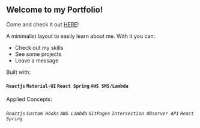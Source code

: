 ## Welcome to my Portfolio!
Come and check it out [HERE](https://sxtnkyl.github.io/portfolio2020/)!

A minimalist layout to easily learn about me.
With it you can:

* Check out my skills
* See some projects
* Leave a message

Built with:

#### `Reactjs` `Material-UI` `React Spring` `AWS SMS/Lambda`

Applied Concepts:

###### `Reactjs` `Custom Hooks` `AWS Lambda` `GitPages` `Intersection Observer API` `React Spring`
